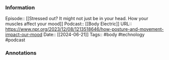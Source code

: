 ### Information

Episode::  [[Stressed out? It might not just be in your head. How your muscles affect your mood]]
Podcast:: [[Body Electric]]
URL:: https://www.npr.org/2023/12/08/1213518646/how-posture-and-movement-impact-our-mood
Date:: [[2024-06-21]]
Tags:: #body #technology 
#podcast


### Annotations

